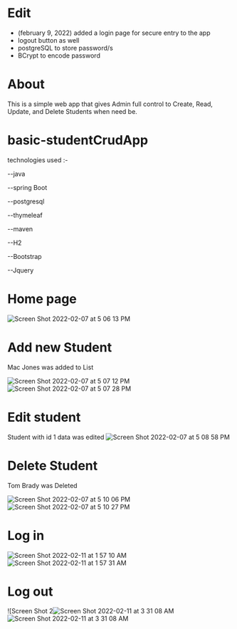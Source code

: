 
# Edit 
- (february 9, 2022) added a login page for secure entry to the  app  
- logout button as well 
- postgreSQL to store password/s
- BCrypt to encode password 


# About

This is a simple web app that gives  Admin full control to Create, Read, Update, and Delete Students when need be.



# basic-studentCrudApp

technologies used :-

--java

--spring Boot

--postgresql

--thymeleaf

--maven

--H2

--Bootstrap

--Jquery





# Home page
![Screen Shot 2022-02-07 at 5 06 13 PM](https://user-images.githubusercontent.com/99098876/152880783-7ce7f026-fbd9-472e-9acc-5d4ff074322c.png)

# Add new Student
 Mac Jones was added to List

![Screen Shot 2022-02-07 at 5 07 12 PM](https://user-images.githubusercontent.com/99098876/152880839-577a24b6-94b5-4757-b9c1-ffcf4dd06a7b.png)
![Screen Shot 2022-02-07 at 5 07 28 PM](https://user-images.githubusercontent.com/99098876/152880905-5187c07f-dc49-4185-bac0-de4e4391e5f5.png)

# Edit student 
Student with id 1 data was edited
![Screen Shot 2022-02-07 at 5 08 58 PM](https://user-images.githubusercontent.com/99098876/152880988-ad98bddc-ed1e-492c-9a27-547df22b90e1.png)

# Delete Student
Tom Brady was Deleted

![Screen Shot 2022-02-07 at 5 10 06 PM](https://user-images.githubusercontent.com/99098876/152881196-579a8589-d830-4550-85f7-180dca8e937d.png)
![Screen Shot 2022-02-07 at 5 10 27 PM](https://user-images.githubusercontent.com/99098876/152881252-ddf8728d-9c9f-4bb3-af6b-b4b3aef3e9a4.png)


# Log in
![Screen Shot 2022-02-11 at 1 57 10 AM](https://user-images.githubusercontent.com/99098876/153553052-b3f8ab03-42a1-4a74-8558-75b7d3170f02.png)
![Screen Shot 2022-02-11 at 1 57 31 AM](https://user-images.githubusercontent.com/99098876/153553079-ac54bd61-abbb-40d4-9086-c5fd8c6dd89e.png)



# Log out

![Screen Shot 2![Screen Shot 2022-02-11 at 3 31 08 AM](https://user-images.githubusercontent.com/99098876/153559799-cccae473-32b8-41bf-987a-ebe5bf80a1c3.png)
![Screen Shot 2022-02-11 at 3 31 08 AM](https://user-images.githubusercontent.com/99098876/153559869-325e95e5-02c1-4932-87bd-78860e27d184.png)



